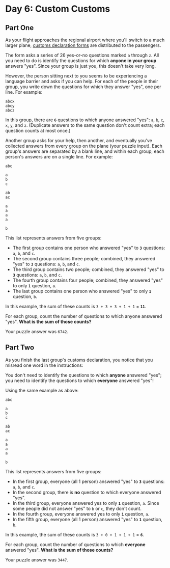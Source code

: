 # Day 6: Custom Customs

## Part One

As your flight approaches the regional airport where you'll switch to a
much larger plane,
[customs declaration forms](https://en.wikipedia.org/wiki/Customs_declaration)
are distributed to the passengers.

The form asks a series of 26 yes-or-no questions marked `a` through `z`.
All you need to do is identify the questions for which **anyone in your
group** answers "yes". Since your group is just you, this doesn't take
very long.

However, the person sitting next to you seems to be experiencing a
language barrier and asks if you can help. For each of the people in
their group, you write down the questions for which they answer "yes",
one per line. For example:

    abcx
    abcy
    abcz

In this group, there are **`6`** questions to which anyone answered "yes":
`a`, `b`, `c`, `x`, `y`, and `z`. (Duplicate answers to the same
question don't count extra; each question counts at most once.)

Another group asks for your help, then another, and eventually you've
collected answers from every group on the plane (your puzzle input).
Each group's answers are separated by a blank line, and within each
group, each person's answers are on a single line. For example:

    abc

    a
    b
    c

    ab
    ac

    a
    a
    a
    a

    b

This list represents answers from five groups:

-   The first group contains one person who answered "yes" to **`3`**
    questions: `a`, `b`, and `c`.
-   The second group contains three people; combined, they answered
    "yes" to **`3`** questions: `a`, `b`, and `c`.
-   The third group contains two people; combined, they answered "yes"
    to **`3`** questions: `a`, `b`, and `c`.
-   The fourth group contains four people; combined, they answered "yes"
    to only **`1`** question, `a`.
-   The last group contains one person who answered "yes" to only **`1`**
    question, `b`.

In this example, the sum of these counts is `3 + 3 + 3 + 1 + 1` =
**`11`**.

For each group, count the number of questions to which anyone answered
"yes". **What is the sum of those counts?**

Your puzzle answer was `6742`.

## Part Two

As you finish the last group's customs declaration, you notice that you
misread one word in the instructions:

You don't need to identify the questions to which **anyone** answered
"yes"; you need to identify the questions to which **everyone** answered
"yes"!

Using the same example as above:

    abc

    a
    b
    c

    ab
    ac

    a
    a
    a
    a

    b

This list represents answers from five groups:

-   In the first group, everyone (all 1 person) answered "yes" to **`3`**
    questions: `a`, `b`, and `c`.
-   In the second group, there is **no** question to which everyone
    answered "yes".
-   In the third group, everyone answered yes to only **`1`** question,
    `a`. Since some people did not answer "yes" to `b` or `c`, they
    don't count.
-   In the fourth group, everyone answered yes to only **`1`** question,
    `a`.
-   In the fifth group, everyone (all 1 person) answered "yes" to **`1`**
    question, `b`.

In this example, the sum of these counts is `3 + 0 + 1 + 1 + 1` = **`6`**.

For each group, count the number of questions to which **everyone**
answered "yes". **What is the sum of those counts?**

Your puzzle answer was `3447`.
